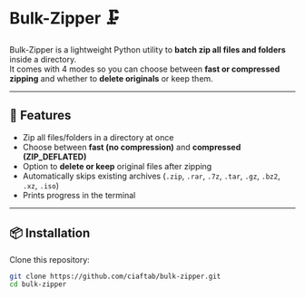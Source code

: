 # Bulk-Zipper 🗜️

Bulk-Zipper is a lightweight Python utility to **batch zip all files and folders** inside a directory.  
It comes with 4 modes so you can choose between **fast or compressed zipping** and whether to **delete originals** or keep them.

---

## 🚀 Features
- Zip all files/folders in a directory at once
- Choose between **fast (no compression)** and **compressed (ZIP_DEFLATED)**
- Option to **delete or keep** original files after zipping
- Automatically skips existing archives (`.zip`, `.rar`, `.7z`, `.tar`, `.gz`, `.bz2`, `.xz`, `.iso`)
- Prints progress in the terminal

---

## 📦 Installation
Clone this repository:
```bash
git clone https://github.com/ciaftab/bulk-zipper.git
cd bulk-zipper
